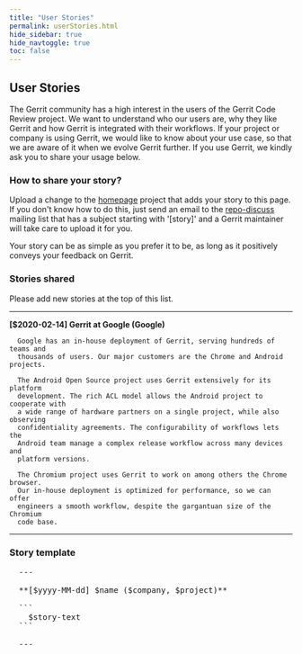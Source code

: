 ```yaml
---
title: "User Stories"
permalink: userStories.html
hide_sidebar: true
hide_navtoggle: true
toc: false
---
```


## User Stories

The Gerrit community has a high interest in the users of the Gerrit Code Review
project. We want to understand who our users are, why they like Gerrit and how
Gerrit is integrated with their workflows. If your project or company is using
Gerrit, we would like to know about your use case, so that we are aware of it
when we evolve Gerrit further. If you use Gerrit, we kindly ask you to share
your usage below.

### How to share your story?

Upload a change to the
[homepage](https://gerrit-review.googlesource.com/admin/repos/homepage) project
that adds your story to this page. If you don't know how to do this, just send
an email to the [repo-discuss](https://groups.google.com/forum/#!forum/repo-discuss)
mailing list that has a subject starting with '[story]' and a Gerrit maintainer
will take care to upload it for you.

Your story can be as simple as you prefer it to be, as long as it positively
conveys your feedback on Gerrit.

### Stories shared

Please add new stories at the top of this list.

---

**[$2020-02-14] Gerrit at Google (Google)**

```
  Google has an in-house deployment of Gerrit, serving hundreds of teams and
  thousands of users. Our major customers are the Chrome and Android projects.

  The Android Open Source project uses Gerrit extensively for its platform
  development. The rich ACL model allows the Android project to cooperate with
  a wide range of hardware partners on a single project, while also observing
  confidentiality agreements. The configurability of workflows lets the
  Android team manage a complex release workflow across many devices and
  platform versions.

  The Chromium project uses Gerrit to work on among others the Chrome browser.
  Our in-house deployment is optimized for performance, so we can offer
  engineers a smooth workflow, despite the gargantuan size of the Chromium
  code base.
```

---

### Story template

<pre>
  ---

  **[$yyyy-MM-dd] $name ($company, $project)**

  ```
    $story-text
  ```

  ---
</pre>
